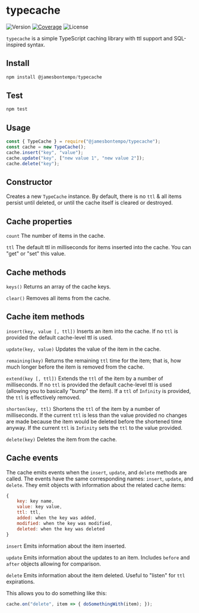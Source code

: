 # typecache

![Version](https://img.shields.io/github/package-json/v/jamesbontempo/type-cache?color=blue) [![Coverage](https://codecov.io/gh/jamesbontempo/type-cache/branch/main/graph/badge.svg?token=199Q3V345I)](https://codecov.io/gh/jamesbontempo/type-cache) ![License](https://img.shields.io/github/license/jamesbontempo/type-cache?color=red)

`typecache` is a simple TypeScript caching library with ttl support and SQL-inspired syntax.

## Install
```js
npm install @jamesbontempo/typecache
```
## Test
```js
npm test
```
## Usage
```js
const { TypeCache } = require("@jamesbontempo/typecache");
const cache = new TypeCache();
cache.insert("key", "value");
cache.update("key", ["new value 1", "new value 2"]);
cache.delete("key");
```
## Constructor
 Creates a new `TypeCache` instance. By default, there is no `ttl` & all items persist until deleted, or until the cache itself is cleared or destroyed.

## Cache properties
`count` The number of items in the cache.

`ttl` The default ttl in milliseconds for items inserted into the cache. You can "get" or "set" this value.

## Cache methods

`keys()` Returns an array of the cache keys.

`clear()` Removes all items from the cache.

## Cache item methods
`insert(key, value [, ttl])` Inserts an item into the cache. If no `ttl` is provided the default cache-level ttl is used.

`update(key, value)` Updates the value of the item in the cache.

`remaining(key)` Returns the remaining `ttl` time for the item; that is, how much longer before the item is removed from the cache.

`extend(key [, ttl])` Extends the `ttl` of the item by a number of milliseconds. If no `ttl` is provided the default cache-level ttl is used (allowing you to basically "bump" the item). If a `ttl` of `Infinity` is provided, the `ttl` is effectively removed.

`shorten(key, ttl)` Shortens the `ttl` of the item by a number of milliseconds. If the current `ttl` is less than the value provided no changes are made because the item would be deleted before the shortened time anyway. If the current `ttl` is `Infinity` sets the `ttl` to the value provided.

`delete(key)` Deletes the item from the cache.

## Cache events

The cache emits events when the `insert`, `update`, and `delete` methods are called. The events have the same corresponding names: `insert`, `update`, and `delete`. They emit objects with information about the related cache items:

```js
{
    key: key name,
    value: key value,
    ttl: ttl,
    added: when the key was added,
    modified: when the key was modified,
    deleted: when the key was deleted
}
```

`insert` Emits information about the item inserted.

`update` Emits information about the updates to an item. Includes `before` and `after` objects allowing for comparison.

`delete` Emits information about the item deleted. Useful to "listen" for `ttl` expirations.

This allows you to do something like this:
```js
cache.on("delete", item => { doSomethingWith(item); });
```